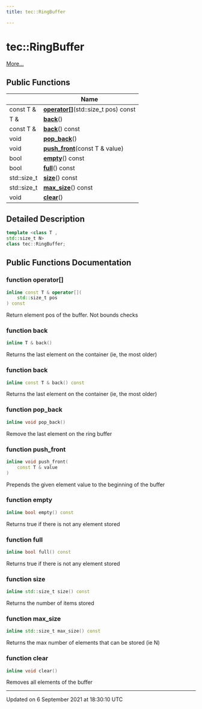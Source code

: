 ```yaml
---
title: tec::RingBuffer

---
```


# tec::RingBuffer



 [More...](#detailed-description)

## Public Functions

|                | Name           |
| -------------- | -------------- |
| const T & | **[operator[]](/engine/Classes/classtec_1_1_ring_buffer/#function-operator[])**(std::size_t pos) const |
| T & | **[back](/engine/Classes/classtec_1_1_ring_buffer/#function-back)**() |
| const T & | **[back](/engine/Classes/classtec_1_1_ring_buffer/#function-back)**() const |
| void | **[pop_back](/engine/Classes/classtec_1_1_ring_buffer/#function-pop_back)**() |
| void | **[push_front](/engine/Classes/classtec_1_1_ring_buffer/#function-push_front)**(const T & value) |
| bool | **[empty](/engine/Classes/classtec_1_1_ring_buffer/#function-empty)**() const |
| bool | **[full](/engine/Classes/classtec_1_1_ring_buffer/#function-full)**() const |
| std::size_t | **[size](/engine/Classes/classtec_1_1_ring_buffer/#function-size)**() const |
| std::size_t | **[max_size](/engine/Classes/classtec_1_1_ring_buffer/#function-max_size)**() const |
| void | **[clear](/engine/Classes/classtec_1_1_ring_buffer/#function-clear)**() |

## Detailed Description

```cpp
template <class T ,
std::size_t N>
class tec::RingBuffer;
```

## Public Functions Documentation

### function operator[]

```cpp
inline const T & operator[](
    std::size_t pos
) const
```


Return element pos of the buffer. Not bounds checks 


### function back

```cpp
inline T & back()
```


Returns the last element on the container (ie, the most older) 


### function back

```cpp
inline const T & back() const
```


Returns the last element on the container (ie, the most older) 


### function pop_back

```cpp
inline void pop_back()
```


Remove the last element on the ring buffer 


### function push_front

```cpp
inline void push_front(
    const T & value
)
```


Prepends the given element value to the beginning of the buffer 


### function empty

```cpp
inline bool empty() const
```


Returns true if there is not any element stored 


### function full

```cpp
inline bool full() const
```


Returns true if there is not any element stored 


### function size

```cpp
inline std::size_t size() const
```


Returns the number of items stored 


### function max_size

```cpp
inline std::size_t max_size() const
```


Returns the max number of elements that can be stored (ie N) 


### function clear

```cpp
inline void clear()
```


Removes all elements of the buffer 


-------------------------------

Updated on  6 September 2021 at 18:30:10 UTC